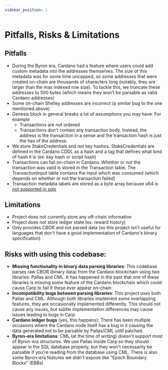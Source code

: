 ```yaml
---
sidebar_position: 1
---
```


# Pitfalls, Risks & Limitations

## Pitfalls

- During the Byron era, Cardano had a feature where users could add custom metadata into the addresses themselves. The size of this metadata was for some time uncapped, so some addresses that were created on-chain are thousands of characters long (notably, they are larger than the max indexed row size). To tackle this, we truncate these addresses to 500 bytes (which means they won't be parsable as valid Cardano addresses)
- Some on-chain Shelley addresses are incorrect (a similar bug to the one mentioned above)
- Genesis block in general breaks a lot of assumptions you may have. For example
  - Transactions are not ordered
  - Transactions don't contain any transaction body. Instead, the address is the transaction in a sense and the transaction hash is just the has of the address.
- We store StakeCredentials and not key hashes. StakeCredentials are defined in the Cardano CDDL as a hash and a tag that defines what kind of hash it is (ex: key hash or script hash)
- Transactions can fail on-chain in Cardano. Whether or not the transaction was valid is stored in the Transaction table. The TransactionInput table contains the input which was consumed (which depends on whether or not the transaction failed)
- Transaction metadata labels are stored as a byte array because u64 is [not supported in sqlx](https://github.com/launchbadge/sqlx/issues/1374)

## Limitations

- Project does not currently store any off-chain information
- Project does not store ledger state (ex: reward history)
- Only provides CBOR and not parsed data (so this project isn't useful for languages that don't have a good implementation of Cardano's binary specification)

## Risks with using this codebase:

- **Missing functionality in binary data parsing libraries**: This codebase parses raw CBOR (binary data) from the Cardano blockchain using two libraries: Pallas and CML. It has happened in the past that one of these libraries is missing some feature of the Cardano blockchain which could cause Carp to fail if these ever appear on-chain
- **Incompatibility bugs between parsing libraries**: This project uses both Pallas and CML. Although both libraries implement some overlapping features, they are occasionally implemented differently. This should not cause any issues, but subtle implementation differences may cause issues leading to bugs in Carp
- **Cardano ledger bugs** (yes, this happens): There has been multiple occasions where the Cardano node itself has a bug in it causing the data generated not to be parsable by Pallas/CML until patched.
- **Byron-era limitations**: CML (at the time of writing) doesn't support most of Byron-era structures. We use Pallas inside Carp so they should appear in the SQL database properly, but they won't necessarily be parsable if you're reading from the database using CML. There is also some Byron-era features we didn't expose like "Epoch Boundary Blocks" (EBBs)
